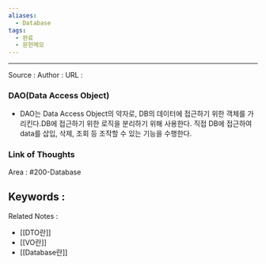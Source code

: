 ```yaml
---
aliases:
  - Database
tags:
  - 완료
  - 문헌메모
---
```


---

Source :
Author : 
URL :

### DAO(Data Access Object)
* DAO는 Data Access Object의 약자로, DB의 데이터에 접근하기 위한 객체를 가리킨다.DB에 접근하기 위한 로직을 분리하기 위해 사용한다. 직접 DB에 접근하여 data를 삽입, 삭제, 조회 등 조작할 수 있는 기능을 수행한다.

### Link of Thoughts
Area : #200-Database 

Keywords :
- 

Related Notes : 
- [[DTO란]]
- [[VO란]]
- [[Database란]]

